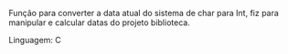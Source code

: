 Função para converter a data atual do sistema de char para Int, fiz para manipular e calcular datas
do projeto biblioteca.

Linguagem: C
